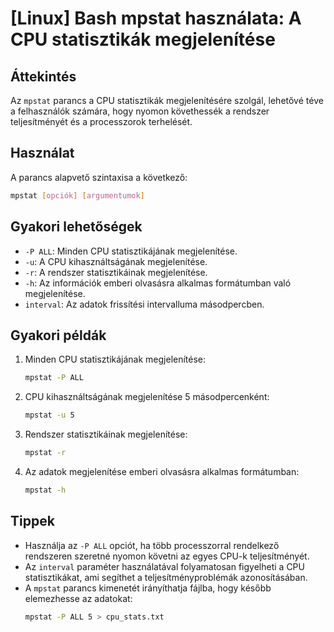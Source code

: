 # [Linux] Bash mpstat használata: A CPU statisztikák megjelenítése

## Áttekintés
Az `mpstat` parancs a CPU statisztikák megjelenítésére szolgál, lehetővé téve a felhasználók számára, hogy nyomon követhessék a rendszer teljesítményét és a processzorok terhelését.

## Használat
A parancs alapvető szintaxisa a következő:

```bash
mpstat [opciók] [argumentumok]
```

## Gyakori lehetőségek
- `-P ALL`: Minden CPU statisztikájának megjelenítése.
- `-u`: A CPU kihasználtságának megjelenítése.
- `-r`: A rendszer statisztikáinak megjelenítése.
- `-h`: Az információk emberi olvasásra alkalmas formátumban való megjelenítése.
- `interval`: Az adatok frissítési intervalluma másodpercben.

## Gyakori példák
1. Minden CPU statisztikájának megjelenítése:
   ```bash
   mpstat -P ALL
   ```

2. CPU kihasználtságának megjelenítése 5 másodpercenként:
   ```bash
   mpstat -u 5
   ```

3. Rendszer statisztikáinak megjelenítése:
   ```bash
   mpstat -r
   ```

4. Az adatok megjelenítése emberi olvasásra alkalmas formátumban:
   ```bash
   mpstat -h
   ```

## Tippek
- Használja az `-P ALL` opciót, ha több processzorral rendelkező rendszeren szeretné nyomon követni az egyes CPU-k teljesítményét.
- Az `interval` paraméter használatával folyamatosan figyelheti a CPU statisztikákat, ami segíthet a teljesítményproblémák azonosításában.
- A `mpstat` parancs kimenetét irányíthatja fájlba, hogy később elemezhesse az adatokat:
  ```bash
  mpstat -P ALL 5 > cpu_stats.txt
  ```
